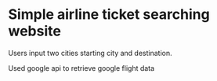 # Simple airline ticket searching website
  Users input two cities starting city and destination.
  
  Used google api to retrieve google flight data
  
